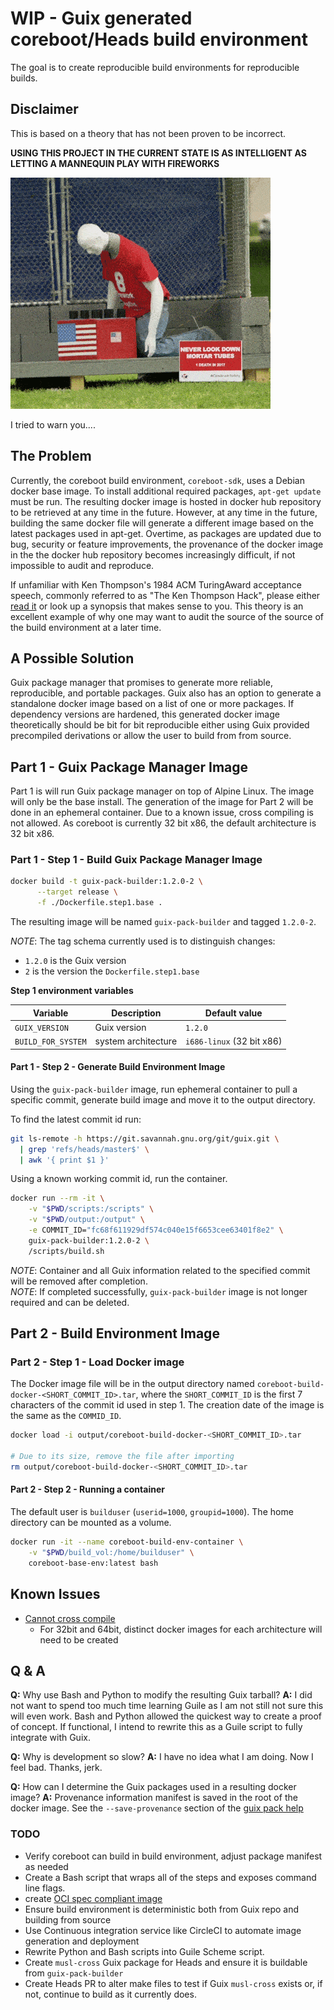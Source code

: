 # WIP - Guix generated coreboot/Heads build environment

The goal is to create reproducible build environments for reproducible builds.  

## Disclaimer

This is based on a theory that has not been proven to be incorrect.

**USING THIS PROJECT IN THE CURRENT STATE IS AS INTELLIGENT AS LETTING A
 MANNEQUIN PLAY WITH FIREWORKS**

![Oops, I thought I logged on to testing](docs/images/fireworks.gif)

I tried to warn you....

## The Problem

Currently, the coreboot build environment, `coreboot-sdk`, uses a Debian docker
 base image. To install additional required packages, `apt-get update` must be
 run.  The resulting docker image is hosted in docker hub repository to be
 retrieved at any time in the future.  However, at any time in the future,
 building the same docker file will generate a different image based on the
 latest packages used in apt-get.  Overtime, as packages are updated due to bug,
 security or feature improvements, the provenance of the docker image in the the
 docker hub repository becomes increasingly difficult, if not impossible to
 audit and reproduce.

If unfamiliar with Ken Thompson's 1984 ACM TuringAward acceptance speech,
 commonly referred to as "The Ken Thompson Hack", please either
 [read it](https://dl.acm.org/doi/10.1145/358198.358210) or look up a synopsis
 that makes sense to you.  This theory is an excellent example of why one may
 want to audit the source of the source of the build environment at a later
 time.

## A Possible Solution

Guix package manager that promises to generate more reliable, reproducible, and
 portable packages. Guix also has an option to generate a standalone docker
 image based on a list of one or more packages.  If dependency versions are
 hardened, this generated docker image theoretically should be bit for bit
 reproducible either using Guix provided precompiled derivations or allow the
 user to build from from source.

## Part 1 - Guix Package Manager Image

Part 1 is will run Guix package manager on top of Alpine Linux.  The image will
 only be the base install.  The generation of the image for Part 2  will be done
 in an ephemeral container.  Due to a known issue, cross compiling is not
 allowed.  As coreboot is currently 32 bit x86, the default architecture is 32
 bit x86.

### Part 1 - Step 1 - Build Guix Package Manager Image

```bash
docker build -t guix-pack-builder:1.2.0-2 \
      --target release \
      -f ./Dockerfile.step1.base .
```

The resulting image will be named `guix-pack-builder` and tagged `1.2.0-2`.

*NOTE*: The tag schema currently used is to distinguish changes:

* `1.2.0` is the Guix version
* `2` is the version the `Dockerfile.step1.base`

**Step 1 environment variables**

|Variable|Description| Default value|
|-|-|-|
|`GUIX_VERSION`| Guix version |`1.2.0`|
|`BUILD_FOR_SYSTEM`| system architecture| `i686-linux` (32 bit x86)|

#### Part 1 - Step 2 - Generate Build Environment Image

Using the `guix-pack-builder` image, run ephemeral container to pull a specific
commit, generate build image and move it to the output directory.

To find the latest commit id run:

```bash
git ls-remote -h https://git.savannah.gnu.org/git/guix.git \
  | grep 'refs/heads/master$' \
  | awk '{ print $1 }'
```

Using a known working commit id, run the container.

```bash
docker run --rm -it \
    -v "$PWD/scripts:/scripts" \
    -v "$PWD/output:/output" \
    -e COMMIT_ID="fc68f611929df574c040e15f6653cee63401f8e2" \
    guix-pack-builder:1.2.0-2 \
    /scripts/build.sh
```

*NOTE*: Container and all Guix information related to the specified commit will
 be removed after completion.  
*NOTE*: If completed successfully, `guix-pack-builder` image is not longer
 required and can be deleted.

## Part 2 - Build Environment Image

### Part 2 - Step 1 - Load Docker image

The Docker image file will be in the output directory named
 `coreboot-build-docker-<SHORT_COMMIT_ID>.tar`, where the `SHORT_COMMIT_ID` is
 the first 7 characters of the commit id used in step 1.  The creation date of
 the image is the same as the `COMMID_ID`.

```bash
docker load -i output/coreboot-build-docker-<SHORT_COMMIT_ID>.tar

# Due to its size, remove the file after importing
rm output/coreboot-build-docker-<SHORT_COMMIT_ID>.tar
```

#### Part 2 - Step 2 - Running a container

The default user is `builduser` (`userid=1000`, `groupid=1000`).  The home
 directory can be mounted as a volume.

```bash
docker run -it --name coreboot-build-env-container \
    -v "$PWD/build_vol:/home/builduser" \
    coreboot-base-env:latest bash
```

## Known Issues

* [Cannot cross compile](https://issues.guix.gnu.org/44244)
  * For 32bit and 64bit, distinct docker images for each architecture will need
    to be created

## Q & A

**Q:** Why use Bash and Python to modify the resulting Guix tarball?
**A:** I did not want to spend too much time learning Guile as I am not still
 not sure this will even work.  Bash and Python allowed the quickest way to
 create a proof of concept.  If functional, I intend to rewrite this as a Guile
 script to fully integrate with Guix.

**Q:** Why is development so slow?
**A:** I have no idea what I am doing.  Now I feel bad.  Thanks, jerk.

**Q:** How can I determine the Guix packages used in a resulting docker image?
**A:** Provenance information manifest is saved in the root of the docker image.
 See the `--save-provenance` section of the
 [guix pack help](https://guix.gnu.org/manual/en/html_node/Invoking-guix-pack.html#Invoking-guix-pack)

### TODO

* Verify coreboot can build in build environment, adjust package manifest as needed
* Create a Bash script that wraps all of the steps and exposes command line flags.
* create [OCI spec compliant image](https://github.com/opencontainers/image-spec)
* Ensure build environment is deterministic both from Guix repo and building
 from source
* Use Continuous integration service like CircleCI to automate image generation
 and deployment
* Rewrite Python and Bash scripts into Guile Scheme script.
* Create `musl-cross` Guix package for Heads and ensure it is buildable from
 `guix-pack-builder`
* Create Heads PR to alter make files to test if Guix `musl-cross` exists or,
 if not, continue to build as it currently does.
